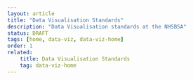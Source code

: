 ```yaml
---
layout: article
title: "Data Visualisation Standards"
description: "Data Visualisation standards at the NHSBSA"
status: DRAFT
tags: [home, data-viz, data-viz-home]
order: 1
related:
    title: Data Visualisation Standards
    tag: data-viz-home
---
```

